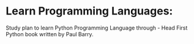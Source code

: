 # Learn Programming Languages:
Study plan to learn Python Programming Language through - Head First Python book written by Paul Barry.
